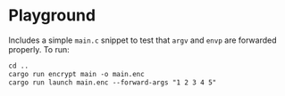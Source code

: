 # Playground
Includes a simple `main.c` snippet to test that `argv` and `envp` are forwarded properly.
To run:

```gcc main.c -o main
cd ..
cargo run encrypt main -o main.enc
cargo run launch main.enc --forward-args "1 2 3 4 5"
```
